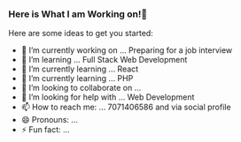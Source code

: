 ### Here is What I am Working on!👋

Here are some ideas to get you started:
- 🔭 I’m currently working on ... Preparing for a job interview
- 🌱 I’m learning ... Full Stack Web Development
- 🌱 I’m currently learning ... React
- 🌱 I’m currently learning ... PHP
- 👯 I’m looking to collaborate on ... 
- 🤔 I’m looking for help with ... Web Development
- 📫 How to reach me: ... 7071406586 and via social profile
- 😄 Pronouns: ...
- ⚡ Fun fact: ...
